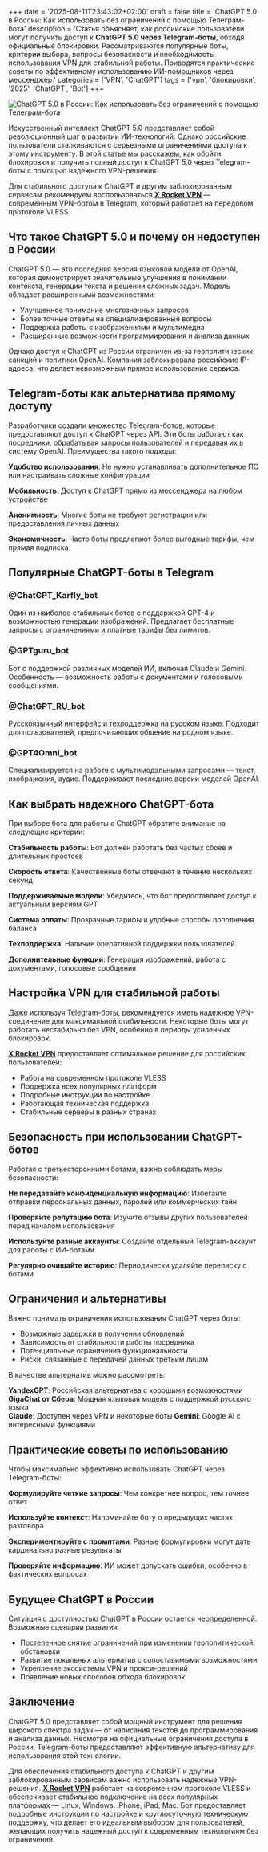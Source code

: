 +++
date = '2025-08-11T23:43:02+02:00'
draft = false
title = 'ChatGPT 5.0 в России: Как использовать без ограничений с помощью Телеграм-бота'
description = 'Статья объясняет, как российские пользователи могут получить доступ к **ChatGPT 5.0 через Telegram-боты**, обходя официальные блокировки. Рассматриваются популярные боты, критерии выбора, вопросы безопасности и необходимость использования VPN для стабильной работы. Приводятся практические советы по эффективному использованию ИИ-помощников через мессенджер.'
categories = ['VPN', 'ChatGPT']
tags = ['vpn', 'блокировки', '2025', 'ChatGPT', 'Bot']
+++

![ChatGPT 5.0 в России: Как использовать без ограничений с помощью Телеграм-бота](https://ladyfly-content.fra1.cdn.digitaloceanspaces.com/0F4FE06D-8FC8-4267-B437-0DB00CC33F9F.jpeg)

Искусственный интеллект ChatGPT 5.0 представляет собой революционный шаг в развитии ИИ-технологий. Однако российские пользователи сталкиваются с серьезными ограничениями доступа к этому инструменту. В этой статье мы расскажем, как обойти блокировки и получить полный доступ к ChatGPT 5.0 через Telegram-боты с помощью надежного VPN-решения.

Для стабильного доступа к ChatGPT и другим заблокированным сервисам рекомендуем воспользоваться **[X Rocket VPN](https://t.me/X_Rocket_VPN_bot?start=ref-b-9)** — современным VPN-ботом в Telegram, который работает на передовом протоколе VLESS.

## Что такое ChatGPT 5.0 и почему он недоступен в России

ChatGPT 5.0 — это последняя версия языковой модели от OpenAI, которая демонстрирует значительные улучшения в понимании контекста, генерации текста и решении сложных задач. Модель обладает расширенными возможностями:

- Улучшенное понимание многозначных запросов
- Более точные ответы на специализированные вопросы
- Поддержка работы с изображениями и мультимедиа
- Расширенные возможности программирования и анализа данных

Однако доступ к ChatGPT из России ограничен из-за геополитических санкций и политики OpenAI. Компания заблокировала российские IP-адреса, что делает невозможным прямое использование сервиса.

## Telegram-боты как альтернатива прямому доступу

Разработчики создали множество Telegram-ботов, которые предоставляют доступ к ChatGPT через API. Эти боты работают как посредники, обрабатывая запросы пользователей и передавая их в систему OpenAI. Преимущества такого подхода:

**Удобство использования**: Не нужно устанавливать дополнительное ПО или настраивать сложные конфигурации

**Мобильность**: Доступ к ChatGPT прямо из мессенджера на любом устройстве

**Анонимность**: Многие боты не требуют регистрации или предоставления личных данных

**Экономичность**: Часто боты предлагают более выгодные тарифы, чем прямая подписка

## Популярные ChatGPT-боты в Telegram

### @ChatGPT_Karfly_bot
Один из наиболее стабильных ботов с поддержкой GPT-4 и возможностью генерации изображений. Предлагает бесплатные запросы с ограничениями и платные тарифы без лимитов.

### @GPTguru_bot  
Бот с поддержкой различных моделей ИИ, включая Claude и Gemini. Особенность — возможность работы с документами и голосовыми сообщениями.

### @ChatGPT_RU_bot
Русскоязычный интерфейс и техподдержка на русском языке. Подходит для пользователей, предпочитающих общение на родном языке.

### @GPT4Omni_bot
Специализируется на работе с мультимодальными запросами — текст, изображения, аудио. Поддерживает последние версии моделей OpenAI.

## Как выбрать надежного ChatGPT-бота

При выборе бота для работы с ChatGPT обратите внимание на следующие критерии:

**Стабильность работы**: Бот должен работать без частых сбоев и длительных простоев

**Скорость ответа**: Качественные боты отвечают в течение нескольких секунд

**Поддерживаемые модели**: Убедитесь, что бот предоставляет доступ к актуальным версиям GPT

**Система оплаты**: Прозрачные тарифы и удобные способы пополнения баланса

**Техподдержка**: Наличие оперативной поддержки пользователей

**Дополнительные функции**: Генерация изображений, работа с документами, голосовые сообщения

## Настройка VPN для стабильной работы

Даже используя Telegram-боты, рекомендуется иметь надежное VPN-соединение для максимальной стабильности. Некоторые боты могут работать нестабильно без VPN, особенно в периоды усиленных блокировок.

**[X Rocket VPN](https://t.me/X_Rocket_VPN_bot?start=ref-b-9)** предоставляет оптимальное решение для российских пользователей:

- Работа на современном протоколе VLESS
- Поддержка всех популярных платформ
- Подробные инструкции по настройке
- Работающая техническая поддержка
- Стабильные серверы в разных странах

## Безопасность при использовании ChatGPT-ботов

Работая с третьесторонними ботами, важно соблюдать меры безопасности:

**Не передавайте конфиденциальную информацию**: Избегайте отправки персональных данных, паролей или коммерческих тайн

**Проверяйте репутацию бота**: Изучите отзывы других пользователей перед началом использования

**Используйте разные аккаунты**: Создайте отдельный Telegram-аккаунт для работы с ИИ-ботами

**Регулярно очищайте историю**: Периодически удаляйте переписку с ботами

## Ограничения и альтернативы

Важно понимать ограничения использования ChatGPT через боты:

- Возможные задержки в получении обновлений
- Зависимость от стабильности работы посредника
- Потенциальные ограничения функциональности
- Риски, связанные с передачей данных третьим лицам

В качестве альтернатив можно рассмотреть:

**YandexGPT**: Российская альтернатива с хорошими возможностями
**GigaChat от Сбера**: Мощная языковая модель с поддержкой русского языка  
**Claude**: Доступен через VPN и некоторые боты
**Gemini**: Google AI с интересными функциями

## Практические советы по использованию

Чтобы максимально эффективно использовать ChatGPT через Telegram-боты:

**Формулируйте четкие запросы**: Чем конкретнее вопрос, тем точнее ответ

**Используйте контекст**: Напоминайте боту о предыдущих частях разговора

**Экспериментируйте с промптами**: Разные формулировки могут дать кардинально разные результаты

**Проверяйте информацию**: ИИ может допускать ошибки, особенно в фактических вопросах

## Будущее ChatGPT в России

Ситуация с доступностью ChatGPT в России остается неопределенной. Возможные сценарии развития:

- Постепенное снятие ограничений при изменении геополитической обстановки
- Развитие локальных альтернатив с сопоставимыми возможностями
- Укрепление экосистемы VPN и прокси-решений
- Появление новых способов обхода блокировок

## Заключение

ChatGPT 5.0 представляет собой мощный инструмент для решения широкого спектра задач — от написания текстов до программирования и анализа данных. Несмотря на официальные ограничения доступа в России, Telegram-боты предоставляют эффективную альтернативу для использования этой технологии.

Для обеспечения стабильного доступа к ChatGPT и другим заблокированным сервисам важно использовать надежные VPN-решения. **[X Rocket VPN](https://t.me/X_Rocket_VPN_bot?start=ref-b-9)** работает на современном протоколе VLESS и обеспечивает стабильное подключение на всех популярных платформах — Linux, Windows, iPhone, iPad, Mac. Бот предоставляет подробные инструкции по настройке и круглосуточную техническую поддержку, что делает его идеальным выбором для пользователей, желающих получить надежный доступ к современным технологиям без ограничений.